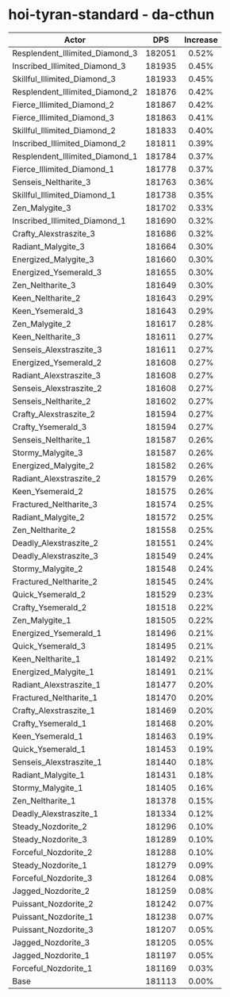 # hoi-tyran-standard - da-cthun
| Actor | DPS | Increase |
|---|:---:|:---:|
|Resplendent_Illimited_Diamond_3|182051|0.52%|
|Inscribed_Illimited_Diamond_3|181935|0.45%|
|Skillful_Illimited_Diamond_3|181933|0.45%|
|Resplendent_Illimited_Diamond_2|181876|0.42%|
|Fierce_Illimited_Diamond_2|181867|0.42%|
|Fierce_Illimited_Diamond_3|181863|0.41%|
|Skillful_Illimited_Diamond_2|181833|0.40%|
|Inscribed_Illimited_Diamond_2|181811|0.39%|
|Resplendent_Illimited_Diamond_1|181784|0.37%|
|Fierce_Illimited_Diamond_1|181778|0.37%|
|Senseis_Neltharite_3|181763|0.36%|
|Skillful_Illimited_Diamond_1|181738|0.35%|
|Zen_Malygite_3|181702|0.33%|
|Inscribed_Illimited_Diamond_1|181690|0.32%|
|Crafty_Alexstraszite_3|181686|0.32%|
|Radiant_Malygite_3|181664|0.30%|
|Energized_Malygite_3|181660|0.30%|
|Energized_Ysemerald_3|181655|0.30%|
|Zen_Neltharite_3|181649|0.30%|
|Keen_Neltharite_2|181643|0.29%|
|Keen_Ysemerald_3|181643|0.29%|
|Zen_Malygite_2|181617|0.28%|
|Keen_Neltharite_3|181611|0.27%|
|Senseis_Alexstraszite_3|181611|0.27%|
|Energized_Ysemerald_2|181608|0.27%|
|Radiant_Alexstraszite_3|181608|0.27%|
|Senseis_Alexstraszite_2|181608|0.27%|
|Senseis_Neltharite_2|181602|0.27%|
|Crafty_Alexstraszite_2|181594|0.27%|
|Crafty_Ysemerald_3|181594|0.27%|
|Senseis_Neltharite_1|181587|0.26%|
|Stormy_Malygite_3|181587|0.26%|
|Energized_Malygite_2|181582|0.26%|
|Radiant_Alexstraszite_2|181579|0.26%|
|Keen_Ysemerald_2|181575|0.26%|
|Fractured_Neltharite_3|181574|0.25%|
|Radiant_Malygite_2|181572|0.25%|
|Zen_Neltharite_2|181558|0.25%|
|Deadly_Alexstraszite_2|181551|0.24%|
|Deadly_Alexstraszite_3|181549|0.24%|
|Stormy_Malygite_2|181548|0.24%|
|Fractured_Neltharite_2|181545|0.24%|
|Quick_Ysemerald_2|181529|0.23%|
|Crafty_Ysemerald_2|181518|0.22%|
|Zen_Malygite_1|181505|0.22%|
|Energized_Ysemerald_1|181496|0.21%|
|Quick_Ysemerald_3|181495|0.21%|
|Keen_Neltharite_1|181492|0.21%|
|Energized_Malygite_1|181491|0.21%|
|Radiant_Alexstraszite_1|181477|0.20%|
|Fractured_Neltharite_1|181470|0.20%|
|Crafty_Alexstraszite_1|181469|0.20%|
|Crafty_Ysemerald_1|181468|0.20%|
|Keen_Ysemerald_1|181463|0.19%|
|Quick_Ysemerald_1|181453|0.19%|
|Senseis_Alexstraszite_1|181440|0.18%|
|Radiant_Malygite_1|181431|0.18%|
|Stormy_Malygite_1|181405|0.16%|
|Zen_Neltharite_1|181378|0.15%|
|Deadly_Alexstraszite_1|181334|0.12%|
|Steady_Nozdorite_2|181296|0.10%|
|Steady_Nozdorite_3|181289|0.10%|
|Forceful_Nozdorite_2|181288|0.10%|
|Steady_Nozdorite_1|181279|0.09%|
|Forceful_Nozdorite_3|181264|0.08%|
|Jagged_Nozdorite_2|181259|0.08%|
|Puissant_Nozdorite_2|181242|0.07%|
|Puissant_Nozdorite_1|181238|0.07%|
|Puissant_Nozdorite_3|181207|0.05%|
|Jagged_Nozdorite_3|181205|0.05%|
|Jagged_Nozdorite_1|181197|0.05%|
|Forceful_Nozdorite_1|181169|0.03%|
|Base|181113|0.00%|
